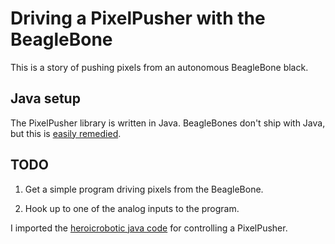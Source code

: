 Driving a PixelPusher with the BeagleBone
=========================================

This is a story of pushing pixels
from an autonomous BeagleBone black.


Java setup
----------

The PixelPusher library is written in Java.
BeagleBones don't ship with Java,
but this is [easily remedied](http://derekmolloy.ie/running-java-applications-on-the-beaglebone-black/).


TODO
----

1. Get a simple program driving pixels from the BeagleBone.

2. Hook up to one of the analog inputs to the program.


I imported
the [heroicrobotic java code](https://github.com/robot-head/PixelPusher-java)
for controlling a PixelPusher.

